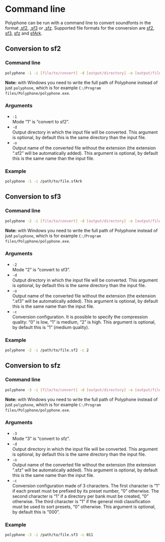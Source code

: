 # Command line

Polyphone can be run with a command line to convert soundfonts in the format
[.sf2], [.sf3] or [.sfz]. Supported file formats for the conversion are [sf2],
[sf3], [sfz] and [sfArk].


<a name="doc_sf2"/>

## Conversion to sf2

### Command line

```bash
polyphone -1 -i [file/to/convert] -d [output/directory] -o [output/file/name]
```

**Note:** with Windows you need to write the full path of Polyphone instead of
just `polyphone`, which is for example
`C:/Program files/Polyphone/polyphone.exe`.


### Arguments

  - `-1`  
    Mode “1” is “convert to sf2”.
  - `-d`  
    Output directory in which the input file will be converted. This argument
    is optional, by default this is the same directory than the input file.
  - `-o`  
    Output name of the converted file without the extension (the extension
    “.sf2” will be automatically added). This argument is optional, by default
    this is the same name than the input file.


### Example

```bash
polyphone -1 -i /path/to/file.sfArk
```


<a name="doc_sf3"/>

## Conversion to sf3


### Command line

```bash
polyphone -2 -i [file/to/convert] -d [output/directory] -o [output/file/name] -c [config]
```

**Note:** with Windows you need to write the full path of Polyphone instead of
just `polyphone`, which is for example
`C:/Program files/Polyphone/polyphone.exe`.


### Arguments

  - `-2`  
    Mode “2” is “convert to sf3”.
  - `-d`  
    Output directory in which the input file will be converted. This argument
    is optional, by default this is the same directory than the input file.
  - `-o`  
    Output name of the converted file without the extension (the extension
    “.sf3” will be automatically added). This argument is optional, by default
    this is the same name than the input file.
  - `-c`  
    Conversion configuration. It is possible to specify the compression quality:
    “0” is low, “1” is medium, “2” is high. This argument is optional, by
    default this is “1” (medium quality).


### Example

```bash
polyphone -2 -i /path/to/file.sf2 -c 2
```


<a name="doc_sfz"/>

## Conversion to sfz


### Command line

```bash
polyphone -3 -i [file/to/convert] -d [output/directory] -o [output/file/name] -c [config]
```

**Note:** with Windows you need to write the full path of Polyphone instead of
just `polyphone`, which is for example
`C:/Program files/Polyphone/polyphone.exe`.


### Arguments

  - `-3`  
    Mode “3” is “convert to sfz”.
  - `-d`  
    Output directory in which the input file will be converted. This argument
    is optional, by default this is the same directory than the input file.
  - `-o`  
    Output name of the converted file without the extension (the extension
    “.sfz” will be automatically added). This argument is optional, by default
    this is the same name than the input file.
  - `-c`  
    Conversion configuration made of 3 characters. The first character is “1” if
    each preset must be prefixed by its preset number, “0” otherwise. The second
    character is “1” if a directory per bank must be created, “0” otherwise.
    The third character is “1” if the general midi classification must be used
    to sort presets, “0” otherwise. This argument is optional, by default this
    is “000”.


### Example

```bash
polyphone -3 -i /path/to/file.sf3 -c 011
```



[.sf2]: #doc_sf2
[.sf3]: #doc_sf3
[.sfz]: #doc_sfz

[sf2]:   /manual/annexes/the-different-soundfont-formats#doc_sf2
[sf3]:   /manual/annexes/the-different-soundfont-formats#doc_sf3
[sfz]:   /manual/annexes/the-different-soundfont-formats#doc_sfz
[sfArk]: /manual/annexes/the-different-soundfont-formats#doc_sfark
